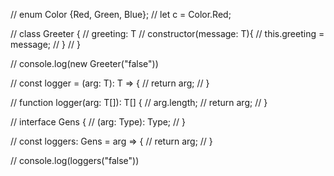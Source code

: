 // enum Color {Red, Green, Blue};
// let c = Color.Red;

// class Greeter<T> {
//     greeting: T
//     constructor(message: T){
//         this.greeting = message;
//     }
// }

// console.log(new Greeter<string>("false"))

// const logger<T> = (arg: T): T => {
//     return arg;
// }

// function logger<T>(arg: T[]): T[] {
//     arg.length;
//     return arg;
// }

// interface Gens {
//     <Type>(arg: Type): Type;
// }

// const loggers: Gens = arg => {
//     return arg;
// }

// console.log(loggers("false"))